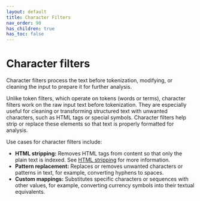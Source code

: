 ```yaml
---
layout: default
title: Character Filters
nav_order: 90
has_children: true
has_toc: false
---
```


# Character filters

Character filters process the text before tokenization, modifying, or cleaning the input to prepare it for further analysis.

Unlike token filters, which operate on tokens (words or terms), character filters work on the raw input text before tokenization. They are especially useful for cleaning or transforming structured text with unwanted characters, such as HTML tags or special symbols. Character filters help strip or replace these elements so that text is properly formatted for analysis.

Use cases for character filters include:

- **HTML stripping:** Removes HTML tags from content so that only the plain text is indexed. See [HTML stripping]({{site.url}}{{site.baseurl}}/analyzers/html-character-filter) for more information.
- **Pattern replacement:** Replaces or removes unwanted characters or patterns in text, for example, converting hyphens to spaces.
- **Custom mappings:** Substitutes specific characters or sequences with other values, for example, converting currency symbols into their textual equivalents.
